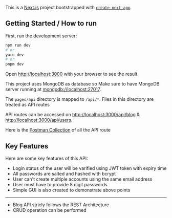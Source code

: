 This is a [Next.js](https://nextjs.org/) project bootstrapped with [`create-next-app`](https://github.com/vercel/next.js/tree/canary/packages/create-next-app).

## Getting Started / How to run

First, run the development server:

```bash
npm run dev
# or
yarn dev
# or
pnpm dev
```

Open [http://localhost:3000](http://localhost:3000) with your browser to see the result.

This project uses MongoDB as database so Make sure to have MongoDB server running at [mongodb://localhost:27017](mongodb://localhost:27017).

The `pages/api` directory is mapped to `/api/*`. Files in this directory are treated as API routes

API routes can be accessed on [http://localhost:3000/api/blog](http://localhost:3000/api/blog) & [http://localhost:3000/api/users](http://localhost:3000/api/users).

Here is the [Postman Collection](https://www.postman.com/spacecraft-physicist-82771028/workspace/vinod/request/26477760-654f4ae0-8b00-46e7-959a-6348bc61d47d) of all the API route

## Key Features

Here are some key features of this API:

- Login status of the user will be varified using JWT token with expiry time
- All passwords are salted and hashed with bcrypt 
- User can't create multiple accounts using the same email address
- User must have to provide 8 digit passwords.
- Simple GUI is also created to demonstrate above points
----------------------

- Blog API stricly follows the REST Architecture
- CRUD operation can be performed



